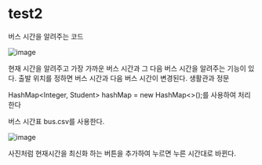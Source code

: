 # test2

버스 시간을 알려주는 코드

![image](https://github.com/user-attachments/assets/7d2cfa27-8498-4377-8831-32d5dc76cbe7)

현재 시간을 알려주고 가장 가까운 버스 시간과 그 다음 버스 시간을 알려주는 기능이 있다.
출발 위치를 정하면 버스 시간과 다음 버스 시간이 변경된다.
생활관과 정문

HashMap<Integer, Student> hashMap = new HashMap<>();를 사용하여 처리한다

버스 시간표 bus.csv를 사용한다.

![image](https://github.com/user-attachments/assets/2c4088f3-fded-45bd-a2e1-6b7d86bcd212)

사진처럼 현재시간을 최신화 하는 버튼을 추가하여 누르면 누른 시간대로 바뀐다.
